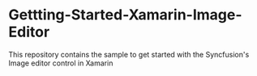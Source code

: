 # Gettting-Started-Xamarin-Image-Editor
This repository contains the sample to get started with the Syncfusion's Image editor control in Xamarin
